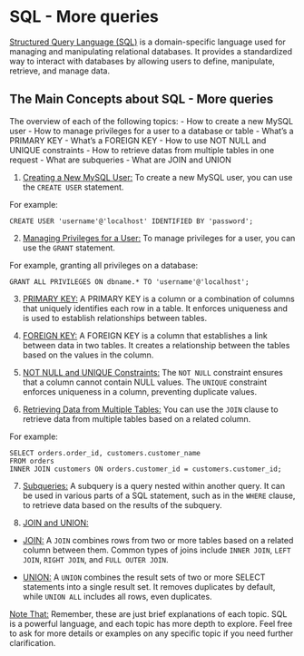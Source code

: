 # SQL - More queries

[Structured Query Language (SQL)]() is a domain-specific language used for managing and manipulating relational databases. It provides a standardized way to interact with databases by allowing users to define, manipulate, retrieve, and manage data.

## The Main Concepts about SQL - More queries

The overview of each of the following topics:
	- How to create a new MySQL user
	- How to manage privileges for a user to a database or table
	- What’s a PRIMARY KEY
	- What’s a FOREIGN KEY
	- How to use NOT NULL and UNIQUE constraints
	- How to retrieve datas from multiple tables in one request
	- What are subqueries
	- What are JOIN and UNION

1. [Creating a New MySQL User:]()
To create a new MySQL user, you can use the `CREATE USER` statement.

For example:
```
CREATE USER 'username'@'localhost' IDENTIFIED BY 'password';
```


2. [Managing Privileges for a User:]()
To manage privileges for a user, you can use the `GRANT` statement.

For example, granting all privileges on a database:
```
GRANT ALL PRIVILEGES ON dbname.* TO 'username'@'localhost';
```


3. [PRIMARY KEY:]()
A PRIMARY KEY is a column or a combination of columns that uniquely identifies each row in a table. It enforces uniqueness and is used to establish relationships between tables.


4. [FOREIGN KEY:]()
A FOREIGN KEY is a column that establishes a link between data in two tables. It creates a relationship between the tables based on the values in the column.

5. [NOT NULL and UNIQUE Constraints:]()
The `NOT NULL` constraint ensures that a column cannot contain NULL values. The `UNIQUE` constraint enforces uniqueness in a column, preventing duplicate values.


6. [Retrieving Data from Multiple Tables:]()
You can use the `JOIN` clause to retrieve data from multiple tables based on a related column.

For example:
```
SELECT orders.order_id, customers.customer_name
FROM orders
INNER JOIN customers ON orders.customer_id = customers.customer_id;
```


7. [Subqueries:]()
A subquery is a query nested within another query. It can be used in various parts of a SQL statement, such as in the `WHERE` clause, to retrieve data based on the results of the subquery.


8. [JOIN and UNION:]()

 * [JOIN:]() A `JOIN` combines rows from two or more tables based on a related column between them. Common types of joins include `INNER JOIN`, `LEFT JOIN`, `RIGHT JOIN`, and `FULL OUTER JOIN`.

 * [UNION:]() A `UNION` combines the result sets of two or more SELECT statements into a single result set. It removes duplicates by default, while `UNION ALL` includes all rows, even duplicates.


[Note That:](https://chat.openai.com/) Remember, these are just brief explanations of each topic. SQL is a powerful language, and each topic has more depth to explore. Feel free to ask for more details or examples on any specific topic if you need further clarification.

